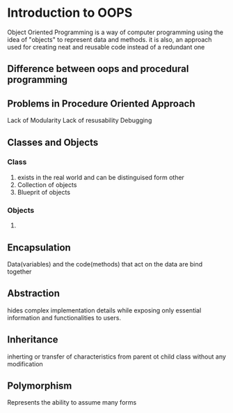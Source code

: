 # Introduction to OOPS

Object Oriented Programming is a way of computer programming using the idea of "objects" to represent data and methods. it is also, an approach used for creating neat and reusable code instead of a redundant one

## Difference between oops and procedural programming 

## Problems in Procedure Oriented Approach
Lack of Modularity 
Lack of resusability 
Debugging 

## Classes and Objects 
### Class 
1. exists in the real world and can be distinguised form other 
2. Collection of objects 
3. Blueprit of objects 

### Objects
1. 

## Encapsulation 
Data(variables) and the code(methods) that act on the data are bind together

## Abstraction 
hides complex implementation details while exposing only essential information and functionalities to users. 

## Inheritance 
inherting or transfer of characteristics from parent ot child class without any modification 

## Polymorphism 
Represents the ability to assume many forms 
